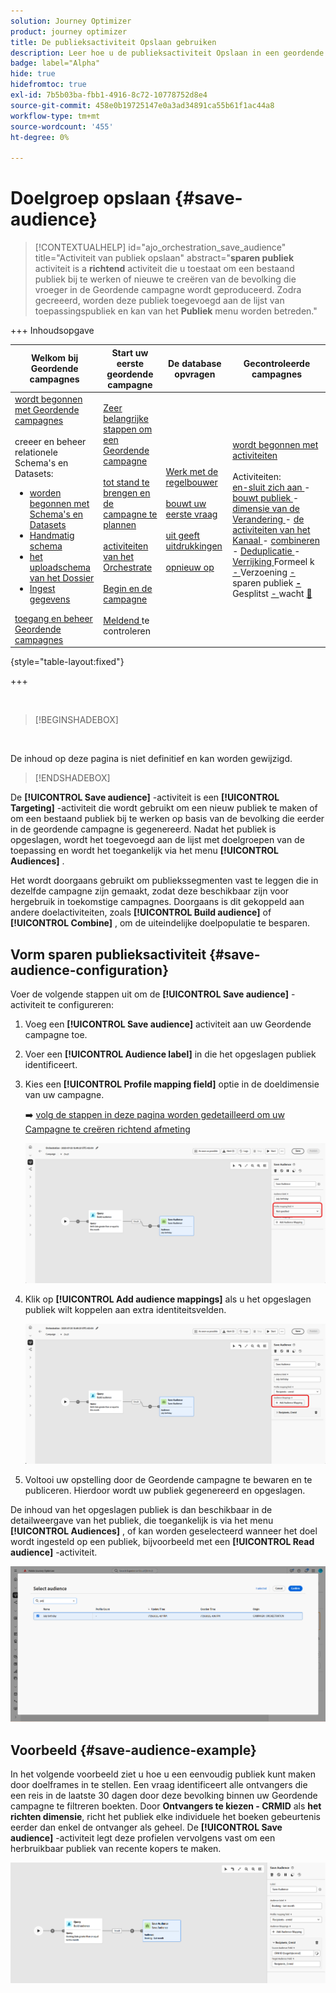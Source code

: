```yaml
---
solution: Journey Optimizer
product: journey optimizer
title: De publieksactiviteit Opslaan gebruiken
description: Leer hoe u de publieksactiviteit Opslaan in een geordende campagne gebruikt
badge: label="Alpha"
hide: true
hidefromtoc: true
exl-id: 7b5b03ba-fbb1-4916-8c72-10778752d8e4
source-git-commit: 458e0b19725147e0a3ad34891ca55b61f1ac44a8
workflow-type: tm+mt
source-wordcount: '455'
ht-degree: 0%

---
```


# Doelgroep opslaan {#save-audience}

>[!CONTEXTUALHELP]
>id="ajo_orchestration_save_audience"
>title="Activiteit van publiek opslaan"
>abstract="**sparen publiek** activiteit is a **richtend** activiteit die u toestaat om een bestaand publiek bij te werken of nieuwe te creëren van de bevolking die vroeger in de Geordende campagne wordt geproduceerd. Zodra gecreeerd, worden deze publiek toegevoegd aan de lijst van toepassingspubliek en kan van het **Publiek** menu worden betreden."


+++ Inhoudsopgave

| Welkom bij Geordende campagnes | Start uw eerste geordende campagne | De database opvragen | Gecontroleerde campagnes |
|---|---|---|---|
| [ wordt begonnen met Geordende campagnes ](../gs-orchestrated-campaigns.md)<br/><br/> creeer en beheer relationele Schema&#39;s en Datasets:</br> <ul><li>[ worden begonnen met Schema&#39;s en Datasets ](../gs-schemas.md)</li><li>[ Handmatig schema ](../manual-schema.md)</li><li>[ het uploadschema van het Dossier ](../file-upload-schema.md)</li><li>[ Ingest gegevens ](../ingest-data.md)</li></ul>[ toegang en beheer Geordende campagnes ](../access-manage-orchestrated-campaigns.md) | [ Zeer belangrijke stappen om een Geordende campagne ](../gs-campaign-creation.md)<br/><br/>[ tot stand te brengen en de campagne te plannen ](../create-orchestrated-campaign.md)<br/><br/>[ activiteiten van het Orchestrate ](../orchestrate-activities.md)<br/><br/>[ Begin en de campagne ](../start-monitor-campaigns.md)<br/><br/>[ Meldend ](../reporting-campaigns.md) te controleren | [ Werk met de regelbouwer ](../orchestrated-rule-builder.md)<br/><br/>[ bouwt uw eerste vraag ](../build-query.md)<br/><br/>[ uit geeft uitdrukkingen ](../edit-expressions.md)<br/><br/>[ opnieuw op ](../retarget.md) | [ wordt begonnen met activiteiten ](about-activities.md)<br/><br/> Activiteiten:<br/>[ en-sluit zich aan ](and-join.md) - [ bouwt publiek ](build-audience.md) - [ dimensie van de Verandering ](change-dimension.md) - [ de activiteiten van het Kanaal ](channels.md) - [ combineren ](combine.md) - [ Deduplicatie ](deduplication.md) - [ Verrijking ](enrichment.md) Formeel k [ - ](fork.md) Verzoening [ - ](reconciliation.md) sparen publiek <b>[ - ](save-audience.md)</b> Gesplitst [ - ](split.md) wacht [&#128279;](wait.md) |

{style="table-layout:fixed"}

+++


<br/>

>[!BEGINSHADEBOX]

</br>

De inhoud op deze pagina is niet definitief en kan worden gewijzigd.

>[!ENDSHADEBOX]

De **[!UICONTROL Save audience]** -activiteit is een **[!UICONTROL Targeting]** -activiteit die wordt gebruikt om een nieuw publiek te maken of om een bestaand publiek bij te werken op basis van de bevolking die eerder in de geordende campagne is gegenereerd. Nadat het publiek is opgeslagen, wordt het toegevoegd aan de lijst met doelgroepen van de toepassing en wordt het toegankelijk via het menu **[!UICONTROL Audiences]** .

Het wordt doorgaans gebruikt om publiekssegmenten vast te leggen die in dezelfde campagne zijn gemaakt, zodat deze beschikbaar zijn voor hergebruik in toekomstige campagnes. Doorgaans is dit gekoppeld aan andere doelactiviteiten, zoals **[!UICONTROL Build audience]** of **[!UICONTROL Combine]** , om de uiteindelijke doelpopulatie te besparen.

## Vorm sparen publieksactiviteit {#save-audience-configuration}

Voer de volgende stappen uit om de **[!UICONTROL Save audience]** -activiteit te configureren:

1. Voeg een **[!UICONTROL Save audience]** activiteit aan uw Geordende campagne toe.

1. Voer een **[!UICONTROL Audience label]** in die het opgeslagen publiek identificeert.

1. Kies een **[!UICONTROL Profile mapping field&#x200B;]** optie in de doeldimensie van uw campagne.

   ➡️ [ volg de stappen in deze pagina worden gedetailleerd om uw Campagne te creëren richtend afmeting ](../target-dimension.md)

   ![](../assets/save-audience-1.png)

1. Klik op **[!UICONTROL Add audience mappings]** als u het opgeslagen publiek wilt koppelen aan extra identiteitsvelden.

   ![](../assets/save-audience-2.png)

1. Voltooi uw opstelling door de Geordende campagne te bewaren en te publiceren. Hierdoor wordt uw publiek gegenereerd en opgeslagen.

De inhoud van het opgeslagen publiek is dan beschikbaar in de detailweergave van het publiek, die toegankelijk is via het menu **[!UICONTROL Audiences]** , of kan worden geselecteerd wanneer het doel wordt ingesteld op een publiek, bijvoorbeeld met een **[!UICONTROL Read audience]** -activiteit.

![](../assets/save-audience-4.png)


## Voorbeeld {#save-audience-example}

In het volgende voorbeeld ziet u hoe u een eenvoudig publiek kunt maken door doelframes in te stellen. Een vraag identificeert alle ontvangers die een reis in de laatste 30 dagen door deze bevolking binnen uw Geordende campagne te filtreren boekten. Door **Ontvangers te kiezen - CRMID** als **het richten dimensie**, richt het publiek elke individuele het boeken gebeurtenis eerder dan enkel de ontvanger als geheel. De **[!UICONTROL Save audience]** -activiteit legt deze profielen vervolgens vast om een herbruikbaar publiek van recente kopers te maken.

![](../assets/save-audience-3.png)

